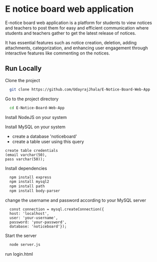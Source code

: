 
# E notice board web application

E-notice board web application is a platform for students to view notices and teachers to post them for easy and efficient communication where students and teachers gather to get the latest release of notices. 

It has essential features such as notice creation, deletion, adding attachments, categorization, and enhancing user engagement through interactive features like commenting on the notices.





## Run Locally

Clone the project

```bash
  git clone https://github.com/UdayrajJhala/E-Notice-Board-Web-App
```

Go to the project directory

```bash
  cd E-Notice-Board-Web-App
```

Install NodeJS on your system

Install MySQL on your system

- create a database 'noticeboard'
- create a table user using this query 
```
create table credentials
(email varchar(50),
pass varchar(50));
```
Install dependencies

```bash
  npm install express
  npm install mysql2
  npm install path
  npm install body-parser
```
change the username and password according to your MySQL server
```
  const connection = mysql.createConnection({
  host: 'localhost',
  user: 'your-username',
  password: 'your-password',
  database: 'noticeboard'});
```

Start the server

```bash
  node server.js
```

run login.html

